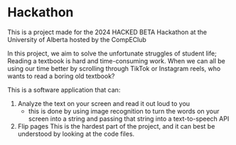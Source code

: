 # Hackathon
This is a project made for the 2024 HACKED BETA Hackathon at the University of Alberta hosted by the CompEClub

In this project, we aim to solve the unfortunate struggles of student life;
Reading a textbook is hard and time-consuming work. When we can all be using our time better by scrolling through TikTok or Instagram reels, who wants to read a boring old textbook?

This is a software application that can:

1. Analyze the text on your screen and read it out loud to you
   - this is done by using image recognition to turn the words on your screen into a string and passing that string into a text-to-speech API
2. Flip pages
   This is the hardest part of the project, and it can best be understood by looking at the code files.

